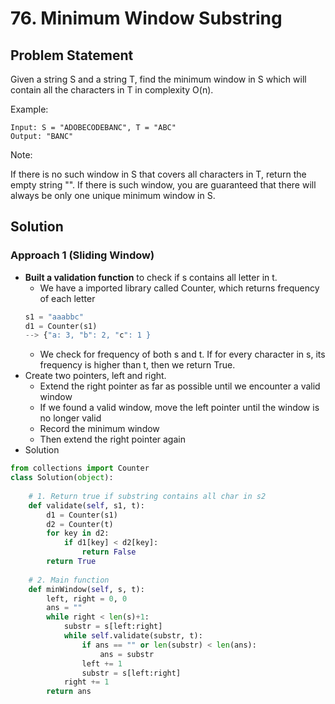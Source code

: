 

# 76. Minimum Window Substring

## Problem Statement
Given a string S and a string T, find the minimum window in S which will contain all the characters in T in complexity O(n).

Example:
```
Input: S = "ADOBECODEBANC", T = "ABC"
Output: "BANC"
```
Note:

If there is no such window in S that covers all characters in T, return the empty string "".
If there is such window, you are guaranteed that there will always be only one unique minimum window in S.

## Solution

### Approach 1 (Sliding Window) 

- **Built a validation function** to check if s contains all letter in t. 
    - We have a imported library called Counter, which returns frequency of each letter 
    ```python
    s1 = "aaabbc" 
    d1 = Counter(s1) 
    --> {"a: 3, "b": 2, "c": 1 } 
    ```
    - We check for frequency of both s and t. If for every character in s, its frequency is higher than t, then we return True. 
- Create two pointers, left and right. 
     - Extend the right pointer as far as possible until we encounter a valid window
     - If we found a valid window, move the left pointer until the window is no longer valid
     - Record the minimum window 
     - Then extend the right pointer again 
- Solution 
```python
from collections import Counter 
class Solution(object):
    
    # 1. Return true if substring contains all char in s2 
    def validate(self, s1, t): 
        d1 = Counter(s1)
        d2 = Counter(t)
        for key in d2: 
            if d1[key] < d2[key]:
                return False
        return True
                
    # 2. Main function
    def minWindow(self, s, t):
        left, right = 0, 0 
        ans = ""
        while right < len(s)+1: 
            substr = s[left:right]  
            while self.validate(substr, t):
                if ans == "" or len(substr) < len(ans): 
                    ans = substr
                left += 1  
                substr = s[left:right]  
            right += 1  
        return ans
 ```
